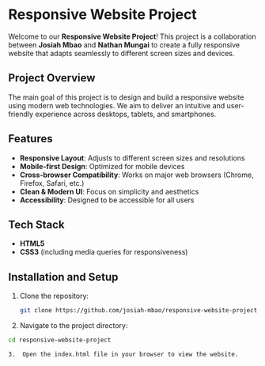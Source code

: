 # Responsive Website Project

Welcome to our **Responsive Website Project**! This project is a collaboration between **Josiah Mbao** and **Nathan Mungai** to create a fully responsive website that adapts seamlessly to different screen sizes and devices.

## Project Overview
The main goal of this project is to design and build a responsive website using modern web technologies. We aim to deliver an intuitive and user-friendly experience across desktops, tablets, and smartphones.

## Features
- **Responsive Layout**: Adjusts to different screen sizes and resolutions
- **Mobile-first Design**: Optimized for mobile devices
- **Cross-browser Compatibility**: Works on major web browsers (Chrome, Firefox, Safari, etc.)
- **Clean & Modern UI**: Focus on simplicity and aesthetics
- **Accessibility**: Designed to be accessible for all users

## Tech Stack
- **HTML5**
- **CSS3** (including media queries for responsiveness)

## Installation and Setup
1. Clone the repository:
   ```bash
   git clone https://github.com/josiah-mbao/responsive-website-project.git

2. Navigate to the project directory:
```bash
cd responsive-website-project

3.	Open the index.html file in your browser to view the website.